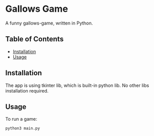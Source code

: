 # Gallows Game

A funny gallows-game, written in Python. 

## Table of Contents

- [Installation](#installation)
- [Usage](#usage)

## Installation

The app is using tkinter lib, which is built-in python lib. No other libs installation required.

## Usage

To run a game: 
```sh
python3 main.py
```